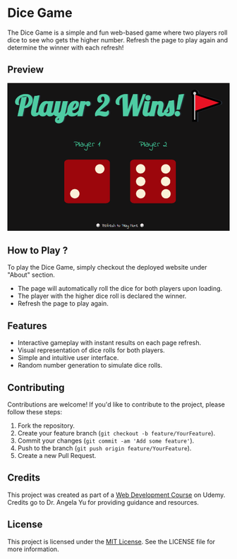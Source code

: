 # Dice Game

The Dice Game is a simple and fun web-based game where two players roll dice to see who gets the higher number. Refresh the page to play again and determine the winner with each refresh!

## Preview

![Dice-Game-Demo](./images/demo.png)

## How to Play ?

To play the Dice Game, simply checkout the deployed website under "About" section.

- The page will automatically roll the dice for both players upon loading.
- The player with the higher dice roll is declared the winner.
- Refresh the page to play again.
  
## Features

- Interactive gameplay with instant results on each page refresh.
- Visual representation of dice rolls for both players.
- Simple and intuitive user interface.
- Random number generation to simulate dice rolls.

## Contributing

Contributions are welcome! If you'd like to contribute to the project, please follow these steps:

1. Fork the repository.
2. Create your feature branch (`git checkout -b feature/YourFeature`).
3. Commit your changes (`git commit -am 'Add some feature'`).
4. Push to the branch (`git push origin feature/YourFeature`).
5. Create a new Pull Request.

## Credits

This project was created as part of a [Web Development Course](https://www.udemy.com/course/the-complete-web-development-bootcamp/) on Udemy. Credits go to Dr. Angela Yu for providing guidance and resources.

## License

This project is licensed under the [MIT License](./LICENSE). See the LICENSE file for more information.
